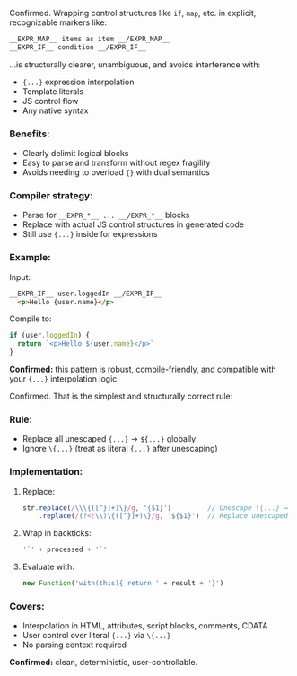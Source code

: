 Confirmed. Wrapping control structures like `if`, `map`, etc. in explicit, recognizable markers like:

```html
__EXPR_MAP__ items as item __/EXPR_MAP__
__EXPR_IF__ condition __/EXPR_IF__
```

…is structurally clearer, unambiguous, and avoids interference with:

* `{...}` expression interpolation
* Template literals
* JS control flow
* Any native syntax

### Benefits:

* Clearly delimit logical blocks
* Easy to parse and transform without regex fragility
* Avoids needing to overload `{}` with dual semantics

### Compiler strategy:

* Parse for `__EXPR_*__ ... __/EXPR_*__` blocks
* Replace with actual JS control structures in generated code
* Still use `{...}` inside for expressions

### Example:

Input:

```html
__EXPR_IF__ user.loggedIn __/EXPR_IF__
  <p>Hello {user.name}</p>
```

Compile to:

```js
if (user.loggedIn) {
  return `<p>Hello ${user.name}</p>`
}
```

**Confirmed:** this pattern is robust, compile-friendly, and compatible with your `{...}` interpolation logic.


Confirmed. That is the simplest and structurally correct rule:

### Rule:

* Replace all unescaped `{...}` → `${...}` globally
* Ignore `\{...}` (treat as literal `{...}` after unescaping)

### Implementation:

1. Replace:

   ```js
   str.replace(/\\\{([^}]+)\}/g, '{$1}')         // Unescape \{...} → {...}
       .replace(/(?<!\\)\{([^}]+)\}/g, '${$1}')  // Replace unescaped {...} → ${...}
   ```

2. Wrap in backticks:

   ```js
   '`' + processed + '`'
   ```

3. Evaluate with:

   ```js
   new Function('with(this){ return ' + result + '}')
   ```

### Covers:

* Interpolation in HTML, attributes, script blocks, comments, CDATA
* User control over literal `{...}` via `\{...}`
* No parsing context required

**Confirmed:** clean, deterministic, user-controllable.
